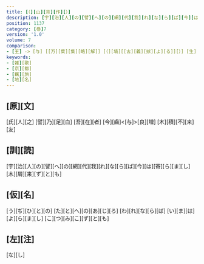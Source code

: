 ```yaml
---
title: [（][山][背][作][）]
description: [宇][治][人][の][譬][へ][の][網][代][我][れ][な][ら][ば][今][は][寄][ら][ま][し][木][屑][来][ず][と][も]
position: 1137
category: [巻]7
version: '1.0'
volume: 7
comparison:
- [王] -> [与] [[万][葉][集][略][解]] [（][塙][[古][義][捄][よ][る]][）] [生]
keywords:
- [雑][歌]
- [京][都]
- [羈][旅]
- [地][名]
---
```


## [原][文]

[氏][人][之] [譬][乃][足][白] [吾][在][者] [今][齒]<[与]>[良][増] [木][積][不][来][友]

## [訓][読]

[宇][治][人][の][譬][へ][の][網][代][我][れ][な][ら][ば][今][は][寄][ら][ま][し][木][屑][来][ず][と][も]

## [仮][名]

[う][ぢ][ひ][と][の] [た][と][へ][の][あ][じ][ろ] [わ][れ][な][ら][ば] [い][ま][は][よ][ら][ま][し] [こ][つ][み][こ][ず][と][も]

## [左][注]

[な][し]
